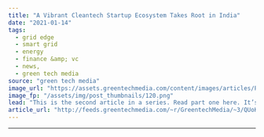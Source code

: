 ```yaml
---
title: "A Vibrant Cleantech Startup Ecosystem Takes Root in India"
date: "2021-01-14"
tags: 
  - grid edge
  - smart grid
  - energy
  - finance &amp; vc
  - news,
  - green tech media
source: "green tech media"
image_url: "https://assets.greentechmedia.com/content/images/articles/Pratap-Raju-e1542747963268.jpg"
image_fp: "/assets/img/post_thumbnails/120.png"
lead: "This is the second article in a series. Read part one here. It’s easy to see what’s motivating India’s emerging ecosystem of sustainable technology startups with a glance out the window from the office of Sangam Ventures in Gurugram, just outside of  ..."
article_url: "http://feeds.greentechmedia.com/~r/GreentechMedia/~3/QUoKpV9KUSE/cleantech-startup-ecosystem-india"
---
```


---
